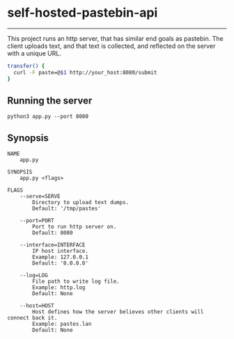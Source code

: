 # self-hosted-pastebin-api
---
This project runs an http server, that has similar end goals as pastebin.
The client uploads text, and that text is collected, and reflected on the server with a unique URL.

```sh
transfer() {
  curl -F paste=@$1 http://your_host:8080/submit
}
```

## Running the server
```
python3 app.py --port 8080
```

## Synopsis
```
NAME
    app.py

SYNOPSIS
    app.py <flags>

FLAGS
    --serve=SERVE
        Directory to upload text dumps.
        Default: '/tmp/pastes'
    
    --port=PORT
        Port to run http server on.
        Default: 8080
    
    --interface=INTERFACE
        IP host interface. 
        Example: 127.0.0.1
        Default: '0.0.0.0'
    
    --log=LOG
        File path to write log file.
        Example: http.log     
        Default: None
    
    --host=HOST
        Host defines how the server believes other clients will connect back it.
        Example: pastes.lan
        Default: None
```